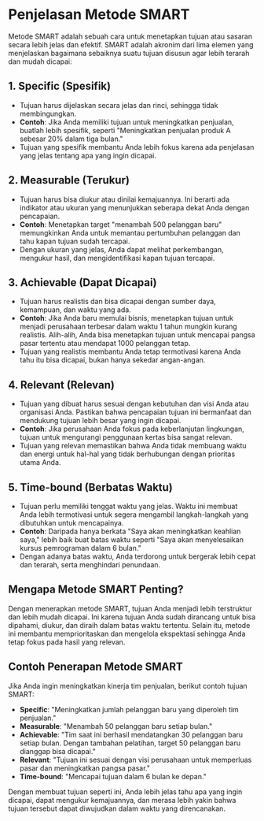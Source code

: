 
# Penjelasan Metode SMART

Metode SMART adalah sebuah cara untuk menetapkan tujuan atau sasaran secara lebih jelas dan efektif. SMART adalah akronim dari lima elemen yang menjelaskan bagaimana sebaiknya suatu tujuan disusun agar lebih terarah dan mudah dicapai:

## 1. Specific (Spesifik)
- Tujuan harus dijelaskan secara jelas dan rinci, sehingga tidak membingungkan.
- **Contoh**: Jika Anda memiliki tujuan untuk meningkatkan penjualan, buatlah lebih spesifik, seperti "Meningkatkan penjualan produk A sebesar 20% dalam tiga bulan."
- Tujuan yang spesifik membantu Anda lebih fokus karena ada penjelasan yang jelas tentang apa yang ingin dicapai.

## 2. Measurable (Terukur)
- Tujuan harus bisa diukur atau dinilai kemajuannya. Ini berarti ada indikator atau ukuran yang menunjukkan seberapa dekat Anda dengan pencapaian.
- **Contoh**: Menetapkan target "menambah 500 pelanggan baru" memungkinkan Anda untuk memantau pertumbuhan pelanggan dan tahu kapan tujuan sudah tercapai.
- Dengan ukuran yang jelas, Anda dapat melihat perkembangan, mengukur hasil, dan mengidentifikasi kapan tujuan tercapai.

## 3. Achievable (Dapat Dicapai)
- Tujuan harus realistis dan bisa dicapai dengan sumber daya, kemampuan, dan waktu yang ada.
- **Contoh**: Jika Anda baru memulai bisnis, menetapkan tujuan untuk menjadi perusahaan terbesar dalam waktu 1 tahun mungkin kurang realistis. Alih-alih, Anda bisa menetapkan tujuan untuk mencapai pangsa pasar tertentu atau mendapat 1000 pelanggan tetap.
- Tujuan yang realistis membantu Anda tetap termotivasi karena Anda tahu itu bisa dicapai, bukan hanya sekedar angan-angan.

## 4. Relevant (Relevan)
- Tujuan yang dibuat harus sesuai dengan kebutuhan dan visi Anda atau organisasi Anda. Pastikan bahwa pencapaian tujuan ini bermanfaat dan mendukung tujuan lebih besar yang ingin dicapai.
- **Contoh**: Jika perusahaan Anda fokus pada keberlanjutan lingkungan, tujuan untuk mengurangi penggunaan kertas bisa sangat relevan.
- Tujuan yang relevan memastikan bahwa Anda tidak membuang waktu dan energi untuk hal-hal yang tidak berhubungan dengan prioritas utama Anda.

## 5. Time-bound (Berbatas Waktu)
- Tujuan perlu memiliki tenggat waktu yang jelas. Waktu ini membuat Anda lebih termotivasi untuk segera mengambil langkah-langkah yang dibutuhkan untuk mencapainya.
- **Contoh**: Daripada hanya berkata "Saya akan meningkatkan keahlian saya," lebih baik buat batas waktu seperti "Saya akan menyelesaikan kursus pemrograman dalam 6 bulan."
- Dengan adanya batas waktu, Anda terdorong untuk bergerak lebih cepat dan terarah, serta menghindari penundaan.

## Mengapa Metode SMART Penting?
Dengan menerapkan metode SMART, tujuan Anda menjadi lebih terstruktur dan lebih mudah dicapai. Ini karena tujuan Anda sudah dirancang untuk bisa dipahami, diukur, dan diraih dalam batas waktu tertentu. Selain itu, metode ini membantu memprioritaskan dan mengelola ekspektasi sehingga Anda tetap fokus pada hasil yang relevan.

## Contoh Penerapan Metode SMART

Jika Anda ingin meningkatkan kinerja tim penjualan, berikut contoh tujuan SMART:

- **Specific**: "Meningkatkan jumlah pelanggan baru yang diperoleh tim penjualan."
- **Measurable**: "Menambah 50 pelanggan baru setiap bulan."
- **Achievable**: "Tim saat ini berhasil mendatangkan 30 pelanggan baru setiap bulan. Dengan tambahan pelatihan, target 50 pelanggan baru dianggap bisa dicapai."
- **Relevant**: "Tujuan ini sesuai dengan visi perusahaan untuk memperluas pasar dan meningkatkan pangsa pasar."
- **Time-bound**: "Mencapai tujuan dalam 6 bulan ke depan."

Dengan membuat tujuan seperti ini, Anda lebih jelas tahu apa yang ingin dicapai, dapat mengukur kemajuannya, dan merasa lebih yakin bahwa tujuan tersebut dapat diwujudkan dalam waktu yang direncanakan.
